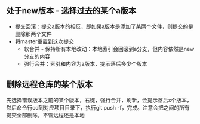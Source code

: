 

## 处于new版本 - 选择过去的某个a版本
- 提交回滚：提交a版本的相反，即如果a版本是添加了某两个文件，则提交的是删除那两个文件
- 将master重置到这次提交
  - 软合并 - 保持所有本地改动：本地索引会回滚到a分支，但内容依然是new分支的内容
  - 强行合并：索引和内容为a版本，提示落后多少个版本


## 删除远程仓库的某个版本
先选择错误版本之前的某个版本，右键，强行合并，刷新，会提示落后x个版本，然后命令行cd到对应项目目录下，执行git push -f，完成。注意会把之间的所有提交全部删除，不管远程还是本地
